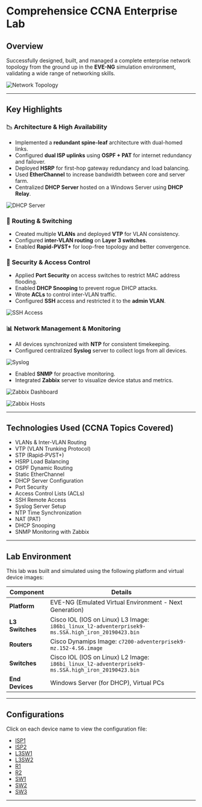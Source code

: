 # Comprehensice CCNA Enterprise Lab 

## Overview
Successfully designed, built, and managed a complete enterprise network topology from the ground up in the **EVE-NG** simulation environment, validating a wide range of networking skills.

![Network Topology](assets/network-topology.png)

---

## Key Highlights

### 📉 **Architecture & High Availability**
- Implemented a **redundant spine-leaf** architecture with dual-homed links.
- Configured **dual ISP uplinks** using **OSPF + PAT** for internet redundancy and failover.
- Deployed **HSRP** for first-hop gateway redundancy and load balancing.
- Used **EtherChannel** to increase bandwidth between core and server farm.
- Centralized **DHCP Server** hosted on a Windows Server using **DHCP Relay**.

![DHCP Server](assets/dhcp-server.png)

### 📍 **Routing & Switching**
- Created multiple **VLANs** and deployed **VTP** for VLAN consistency.
- Configured **inter-VLAN routing** on **Layer 3 switches**.
- Enabled **Rapid-PVST+** for loop-free topology and better convergence.

### 🔐 **Security & Access Control**
- Applied **Port Security** on access switches to restrict MAC address flooding.
- Enabled **DHCP Snooping** to prevent rogue DHCP attacks.
- Wrote **ACLs** to control inter-VLAN traffic.
- Configured **SSH** access and restricted it to the **admin VLAN**.

![SSH Access](assets/ssh-remote-access.png)

### 📊 **Network Management & Monitoring**
- All devices synchronized with **NTP** for consistent timekeeping.
- Configured centralized **Syslog** server to collect logs from all devices.

![Syslog](assets/syslog.png)

- Enabled **SNMP** for proactive monitoring.
- Integrated **Zabbix** server to visualize device status and metrics.

![Zabbix Dashboard](assets/zabbix-dashboard.png)

![Zabbix Hosts](assets/zabbix-hosts.png)

---

## Technologies Used (CCNA Topics Covered)
- VLANs & Inter-VLAN Routing
- VTP (VLAN Trunking Protocol)
- STP (Rapid-PVST+)
- HSRP Load Balancing
- OSPF Dynamic Routing
- Static EtherChannel
- DHCP Server Configuration
- Port Security
- Access Control Lists (ACLs)
- SSH Remote Access
- Syslog Server Setup
- NTP Time Synchronization
- NAT (PAT)
- DHCP Snooping
- SNMP Monitoring with Zabbix

---

## Lab Environment

This lab was built and simulated using the following platform and virtual device images:

| Component       | Details                                                                 |
|----------------|-------------------------------------------------------------------------|
| **Platform**   | EVE-NG (Emulated Virtual Environment - Next Generation)                 |
| **L3 Switches**| Cisco IOL (IOS on Linux) L3 Image: `i86bi_linux_l2-adventerprisek9-ms.SSA.high_iron_20190423.bin` |
| **Routers**    | Cisco Dynamips Image: `c7200-adventerprisek9-mz.152-4.S6.image`         |
| **Switches**   | Cisco IOL (IOS on Linux) L2 Image: `i86bi_linux_l2-adventerprisek9-ms.SSA.high_iron_20190423.bin` |
| **End Devices**| Windows Server (for DHCP), Virtual PCs                                  |

---

## Configurations
Click on each device name to view the configuration file:

- [ISP1](assets/ISP1.txt)
- [ISP2](assets/ISP2.txt)
- [L3SW1](assets/L3SW1.txt)
- [L3SW2](assets/L3SW2.txt)
- [R1](assets/R1.txt)
- [R2](assets/R2.txt)
- [SW1](assets/SW1.txt)
- [SW2](assets/SW2.txt)
- [SW3](assets/SW3.txt)

---


